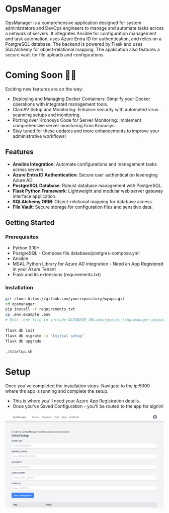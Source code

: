 # OpsManager

OpsManager is a comprehensive application designed for system administrators and DevOps engineers to manage and automate tasks across a network of servers. It integrates Ansible for configuration management and task automation, uses Azure Entra ID for authentication, and relies on a PostgreSQL database. The backend is powered by Flask and uses SQLAlchemy for object-relational mapping. The application also features a secure vault for file uploads and configurations.

# Coming Soon 🎉🎈
Exciting new features are on the way:

- Deploying and Managing Docker Containers: Simplify your Docker operations with integrated management tools.
- ClamAV Setup and Monitoring: Enhance security with automated virus scanning setups and monitoring.
- Porting over Kronosys Code for Server Monitoring: Implement comprehensive server monitoring from Kronosys.
- Stay tuned for these updates and more enhancements to improve your administrative workflows!

## Features

- **Ansible Integration**: Automate configurations and management tasks across servers.
- **Azure Entra ID Authentication**: Secure user authentication leveraging Azure AD.
- **PostgreSQL Database**: Robust database management with PostgreSQL.
- **Flask Python Framework**: Lightweight and modular web server gateway interface application.
- **SQLAlchemy ORM**: Object-relational mapping for database access.
- **File Vault**: Secure storage for configuration files and sensitive data.

## Getting Started

### Prerequisites

- Python 3.10+
- PostgreSQL - Compose file database/postgres-compose.yml
- Ansible
- MSAL Python Library for Azure AD integration - Need an App Registered in your Azure Tenant
- Flask and its extensions (requirements.txt)

### Installation

   ```bash
   git clone https://github.com/yourrepository/myapp.git
   cd opsmanager
   pip install -r requirements.txt
   cp .env.example .env
   # Edit .env file to include DATABASE_URL=postgresql://opsmanager:opsmanager@localhost:5432/opsmanager
   
   flask db init
   flask db migrate -m "Initial setup"
   flask db upgrade

   ./startup.sh
   
   ```

# Setup

Once you've completed the installation steps. Navigate to the ip:5000 where the app is running and complete the setup.
- This is where you'll need your Azure App Registration details.
- Once you've Saved Configuration - you'll be routed to the app for signin!

![OpsManager Setup](./app/vault_items/OpsManagerSetup.png)


